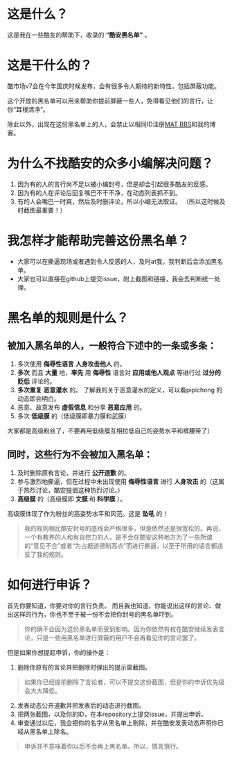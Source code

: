 # 这是什么？
这是我在一些酷友的帮助下，收录的 **“酷安黑名单”** 。
# 这是干什么的？
酷市场v7会在今年国庆时候发布，会有很多令人期待的新特性，包括屏蔽功能。

这个开放的黑名单可以用来帮助你提前屏蔽一些人，免得看见他们的言行，让你“耳根清净”。

除此以外，出现在这份黑名单上的人，会禁止以相同ID注册[MAT BBS](https://mat.letitfly.me)和我的博客。
# 为什么不找酷安的众多小编解决问题？
1. 因为有的人的言行尚不足以被小编封号，但是却会引起很多酷友的反感。
2. 因为有的人在评论后回复嘴巴不干不净，在动态列表抓不到。
3. 有的人会嘴巴一时爽，然后及时删评论，所以小编无法取证。
（所以这时候及时截图最重要！）

# 我怎样才能帮助完善这份黑名单？

- 大家可以在撕逼现场或者遇到令人反感的人，及时at我，我判断后会添加黑名单。
- 大家也可以直接在github上提交issue，附上截图和链接，我会去判断统一处理。

# 黑名单的规则是什么？
## 被加入黑名单的人，一般符合下述中的一条或多条：
1. 多次使用 **侮辱性语言** **人身攻击他人** 的。
2. **多次** 而且 **大量** 地，**率先** 用 **侮辱性** 语言对 **应用或他人观点** 等进行过 **过分的贬低** 评论的。
3. **多次重复** **恶意灌水** 的。
了解我的关于恶意灌水的定义，可以看pipichong 的动态即会明白。
4. 恶意、故意发布 **虚假信息** 和分享 **恶意应用** 的。 
5. 多次 **低级膜** 的（低级膜即暴力膜和武膜）

大家都是高级粉丝了，不要再用低级膜互相拉低自己的姿势水平和裤腰带了）


## 同时，这些行为不会被加入黑名单：

1.  及时删除原有言论，并进行 **公开道歉** 的。
2. 参与激烈地撕逼，但在过程中未出现使用 **侮辱性语言** 进行 **人身攻击** 的（这属于热烈讨论，酷安提倡这种热烈讨论。）
3.  **高级膜** 的（高级膜即 **文膜** 和 **科学膜** ）。

高级膜体现了作为粉丝的高姿势水平和风范。这是 **坠吼** 的！

> 我的规则相比酷安封号的底线会严格很多，但是依然还是很宽松的。再说，一个有教养的人和有自控力的人，是不会在酷安这种地方为了一些所谓的“意见不合”或者“为占据道德制高点”而进行撕逼，以至于所用的语言都违反了我的规则。

# 如何进行申诉？
首先你要知道，你要对你的言行负责。
而且我也知道，你能说出这样的言论、做出这样的行为，你也不至于被一份不会把你封号的黑名单吓到。
> 你的确不会因为这份黑名单而受到影响。因为你依然有权在酷安继续发表言论，只是一些用黑名单进行屏蔽的用户不会再看见你的言论罢了。

但是如果你想提起申诉，你的操作是：

1. 删除你原有的言论并把删除时弹出的提示窗截图。
> 如果你已经提前删除了言论者，可以不提交这份截图，但是你的申诉优先级会大大降低。
2. 发表动态公开道歉并把发表后的动态进行截图。
3. 把两张截图，以及你的ID，在本repository上提交issue，并提出申诉。
4. 审查通过以后，我会把你的名字从黑名单上剔除，并在酷安发表动态声明你已经从黑名单上除名。

> 申诉并不意味着你以后不会再上黑名单。所以，慎言慎行。
